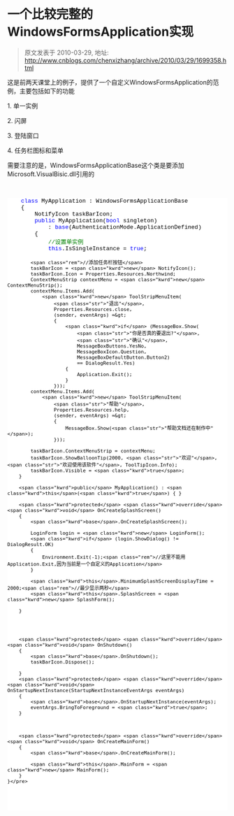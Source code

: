 # 一个比较完整的WindowsFormsApplication实现 
> 原文发表于 2010-03-29, 地址: http://www.cnblogs.com/chenxizhang/archive/2010/03/29/1699358.html 


<p>这是前两天课堂上的例子，提供了一个自定义WindowsFormsApplication的范例，主要包括如下的功能</p> <p>1. 单一实例</p> <p>2. 闪屏</p> <p>3. 登陆窗口</p> <p>4. 任务栏图标和菜单</p> <p>需要注意的是，WindowsFormsApplicationBase这个类是要添加Microsoft.VisualBisic.dll引用的</p> <p>&nbsp;</p><pre class="csharpcode">    <span class="kwrd">class</span> MyApplication : WindowsFormsApplicationBase
    {
        NotifyIcon taskBarIcon;
        <span class="kwrd">public</span> MyApplication(<span class="kwrd">bool</span> singleton)
            : <span class="kwrd">base</span>(AuthenticationMode.ApplicationDefined)
        {
            <span class="rem">//设置单实例</span>
            <span class="kwrd">this</span>.IsSingleInstance = <span class="kwrd">true</span>;

            
            <span class="rem">//添加任务栏按钮</span>
            taskBarIcon = <span class="kwrd">new</span> NotifyIcon();
            taskBarIcon.Icon = Properties.Resources.Northwind;
            ContextMenuStrip contextMenu = <span class="kwrd">new</span> ContextMenuStrip();
            contextMenu.Items.Add(
                <span class="kwrd">new</span> ToolStripMenuItem(
                    <span class="str">"退出"</span>,
                    Properties.Resources.close,
                    (sender, eventArgs) =&gt;
                    {
                        <span class="kwrd">if</span> (MessageBox.Show(
                            <span class="str">"你是否真的要退出?"</span>,
                            <span class="str">"确认"</span>,
                            MessageBoxButtons.YesNo,
                            MessageBoxIcon.Question,
                            MessageBoxDefaultButton.Button2)
                            == DialogResult.Yes)
                        {
                            Application.Exit();
                        }
                    }));
            contextMenu.Items.Add(
                <span class="kwrd">new</span> ToolStripMenuItem(
                    <span class="str">"帮助"</span>,
                    Properties.Resources.help,
                    (sender, eventArgs) =&gt;
                    {
                        MessageBox.Show(<span class="str">"帮助文档还在制作中"</span>);
                    }));

            taskBarIcon.ContextMenuStrip = contextMenu;
            taskBarIcon.ShowBalloonTip(2000, <span class="str">"欢迎"</span>, <span class="str">"欢迎使用该软件"</span>, ToolTipIcon.Info);
            taskBarIcon.Visible = <span class="kwrd">true</span>;
        }

        <span class="kwrd">public</span> MyApplication() : <span class="kwrd">this</span>(<span class="kwrd">true</span>) { }

        <span class="kwrd">protected</span> <span class="kwrd">override</span> <span class="kwrd">void</span> OnCreateSplashScreen()
        {
            <span class="kwrd">base</span>.OnCreateSplashScreen();

            LoginForm login = <span class="kwrd">new</span> LoginForm();
            <span class="kwrd">if</span> (login.ShowDialog() != DialogResult.OK)
            {
                Environment.Exit(-1);<span class="rem">//这里不能用Application.Exit,因为当前是一个自定义的Application</span>
            }

            <span class="kwrd">this</span>.MinimumSplashScreenDisplayTime = 2000;<span class="rem">//最少显示两秒</span>
            <span class="kwrd">this</span>.SplashScreen = <span class="kwrd">new</span> SplashForm();

        }




        <span class="kwrd">protected</span> <span class="kwrd">override</span> <span class="kwrd">void</span> OnShutdown()
        {
            <span class="kwrd">base</span>.OnShutdown();
            taskBarIcon.Dispose();

        }
        <span class="kwrd">protected</span> <span class="kwrd">override</span> <span class="kwrd">void</span> OnStartupNextInstance(StartupNextInstanceEventArgs eventArgs)
        {
            <span class="kwrd">base</span>.OnStartupNextInstance(eventArgs);
            eventArgs.BringToForeground = <span class="kwrd">true</span>;
        }



        <span class="kwrd">protected</span> <span class="kwrd">override</span> <span class="kwrd">void</span> OnCreateMainForm()
        {
            <span class="kwrd">base</span>.OnCreateMainForm();

            <span class="kwrd">this</span>.MainForm = <span class="kwrd">new</span> MainForm();
        }
    }</pre>
<style type="text/css">.csharpcode, .csharpcode pre
{
	font-size: small;
	color: black;
	font-family: consolas, "Courier New", courier, monospace;
	background-color: #ffffff;
	/*white-space: pre;*/
}
.csharpcode pre { margin: 0em; }
.csharpcode .rem { color: #008000; }
.csharpcode .kwrd { color: #0000ff; }
.csharpcode .str { color: #006080; }
.csharpcode .op { color: #0000c0; }
.csharpcode .preproc { color: #cc6633; }
.csharpcode .asp { background-color: #ffff00; }
.csharpcode .html { color: #800000; }
.csharpcode .attr { color: #ff0000; }
.csharpcode .alt 
{
	background-color: #f4f4f4;
	width: 100%;
	margin: 0em;
}
.csharpcode .lnum { color: #606060; }
</style>
